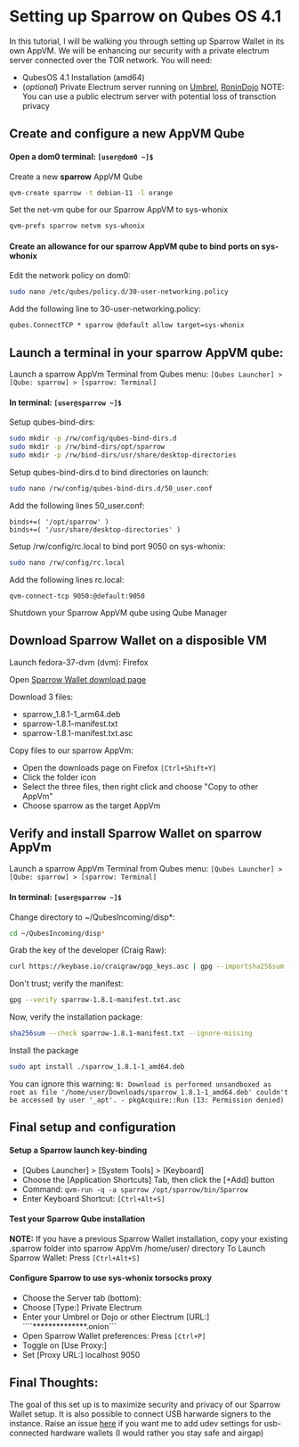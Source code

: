 # Setting up Sparrow on Qubes OS 4.1
In this tutorial, I will be walking you through setting up Sparrow Wallet in its own AppVM. We will be enhancing our security with a private electrum server connected over the TOR network.
You will need:
+ QubesOS 4.1 Installation (amd64)
+ (*optional*) Private Electrum server running on [Umbrel](https://umbrel.com), [RoninDojo](https://ronindojo.io)
  NOTE: You can use a public electrum server with potential loss of transction privacy

## Create and configure a new AppVM Qube
#### Open a dom0 terminal: ```[user@dom0 ~]$```
Create a new **sparrow** AppVM Qube
```bash
qvm-create sparrow -t debian-11 -l orange
```

Set the net-vm qube for our Sparrow AppVM to sys-whonix
```bash
qvm-prefs sparrow netvm sys-whonix
```

#### Create an allowance for our sparrow AppVM qube to bind ports on sys-whonix
Edit the network policy on dom0:
```bash
sudo nano /etc/qubes/policy.d/30-user-networking.policy
```

Add the following line to 30-user-networking.policy:
```nano
qubes.ConnectTCP * sparrow @default allow target=sys-whonix
```

## Launch a terminal in your sparrow AppVM qube:
Launch a sparrow AppVm Terminal from Qubes menu: ```[Qubes Launcher] > [Qube: sparrow] > [sparrow: Terminal]```

#### In terminal: ```[user@sparrow ~]$```
Setup qubes-bind-dirs:
```bash
sudo mkdir -p /rw/config/qubes-bind-dirs.d
sudo mkdir -p /rw/bind-dirs/opt/sparrow
sudo mkdir -p /rw/bind-dirs/usr/share/desktop-directories
```

Setup qubes-bind-dirs.d to bind directories on launch:
```bash
sudo nano /rw/config/qubes-bind-dirs.d/50_user.conf
```

Add the following lines 50_user.conf:
```nano
binds+=( '/opt/sparrow' )
binds+=( '/usr/share/desktop-directories' )
```

Setup /rw/config/rc.local to bind port 9050 on sys-whonix:
```bash
sudo nano /rw/config/rc.local
```

Add the following lines rc.local:
```nano
qvm-connect-tcp 9050:@default:9050
```
Shutdown your Sparrow AppVM qube using Qube Manager

## Download Sparrow Wallet on a disposible VM
Launch fedora-37-dvm (dvm): Firefox

Open [Sparrow Wallet download page](https://sparrowwallet.com/download)

Download 3 files:
+ sparrow_1.8.1-1_arm64.deb
+ sparrow-1.8.1-manifest.txt
+ sparrow-1.8.1-manifest.txt.asc

Copy files to our sparrow AppVm:
+ Open the downloads page on Firefox ```[Ctrl+Shift+Y]```
+ Click the folder icon
+ Select the three files, then right click and choose "Copy to other AppVm"
+ Choose sparrow as the target AppVm

## Verify and install Sparrow Wallet on sparrow AppVm
Launch a sparrow AppVm Terminal from Qubes menu: ```[Qubes Launcher] > [Qube: sparrow] > [sparrow: Terminal]```

#### In terminal: ```[user@sparrow ~]$```
Change directory to ~/QubesIncoming/disp*:
```bash
cd ~/QubesIncoming/disp*
```

Grab the key of the developer (Craig Raw):
```bash
curl https://keybase.io/craigraw/pgp_keys.asc | gpg --importsha256sum --check sparrow-1.8.1-manifest.txt --ignore-missing
```

Don't trust; verify the manifest:
```bash
gpg --verify sparrow-1.8.1-manifest.txt.asc
```

Now, verify the installation package:
```bash
sha256sum --check sparrow-1.8.1-manifest.txt --ignore-missing
```

Install the package
```bash
sudo apt install ./sparrow_1.8.1-1_amd64.deb
```

You can ignore this warning:
```N: Download is performed unsandboxed as root as file '/home/user/Downloads/sparrow_1.8.1-1_amd64.deb' couldn't be accessed by user '_apt'. - pkgAcquire::Run (13: Permission denied)```

## Final setup and configuration

#### Setup a Sparrow launch key-binding
+ [Qubes Launcher] > [System Tools] > [Keyboard]
+ Choose the [Application Shortcuts] Tab, then click the [+Add] button
+ Command: ```qvm-run -q -a sparrow /opt/sparrow/bin/Sparrow```
+ Enter Keyboard Shortcut: ```[Ctrl+Alt+S]```

#### Test your Sparrow Qube installation
**NOTE:** If you have a previous Sparrow Wallet installation, copy your existing .sparrow folder into sparrow AppVm /home/user/ directory
To Launch Sparrow Wallet: Press ```[Ctrl+Alt+S]```

#### Configure Sparrow to use sys-whonix torsocks proxy
+ Choose the Server tab (bottom):
+ Choose [Type:] Private Electrum
+ Enter your Umbrel or Dojo or other Electrum [URL:] ````**************.onion```
+ Open Sparrow Wallet preferences: Press ```[Ctrl+P]```
+ Toggle on [Use Proxy:]
+ Set [Proxy URL:] localhost   9050

## Final Thoughts:
The goal of this set up is to maximize security and privacy of our Sparrow Wallet setup. It is also possible to connect USB harwarde signers to the instance. Raise an issue [here](https://github.com/pvorangecrush/nostr-pages/) if you want me to add udev settings for usb-connected hardware wallets (I would rather you stay safe and airgap)
